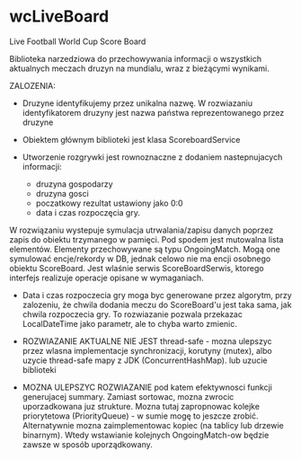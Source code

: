 # wcLiveBoard
Live Football World Cup Score Board

Biblioteka narzedziowa do przechowywania informacji o wszystkich aktualnych 
meczach druzyn na mundialu, wraz z bieżącymi wynikami.

ZALOZENIA:
- Druzyne identyfikujemy przez unikalna nazwę. W rozwiazaniu identyfikatorem druzyny jest nazwa państwa 
reprezentowanego przez druzyne

- Obiektem głównym biblioteki jest klasa ScoreboardService

- Utworzenie rozgrywki jest rownoznaczne z dodaniem nastepnujacych informacji:
    - druzyna gospodarzy
    - druzyna gosci
    - poczatkowy rezultat ustawiony jako 0:0
    - data i czas rozpoczęcia gry.

W rozwiązaniu wystepuje symulacja utrwalania/zapisu danych poprzez zapis do obiektu trzymanego w pamięci. 
Pod spodem jest mutowalna lista elementów. Elementy przechowywane są typu OngoingMatch. Mogą one symulować encje/rekordy
w DB, jednak celowo nie ma encji osobnego obiektu ScoreBoard. Jest wlaśnie serwis ScoreBoardSerwis, ktorego interfejs
realizuje operacje opisane w wymaganiach.

- Data i czas rozpoczecia gry moga byc generowane przez algorytm, przy zalozeniu, że chwila dodania meczu 
do ScoreBoard'u jest taka sama, jak chwila rozpoczecia gry. 
To rozwiazanie pozwala przekazac LocalDateTime jako parametr, ale to chyba warto zmienic.

- ROZWIAZANIE AKTUALNE NIE JEST thread-safe - mozna ulepszyc przez wlasna implementacje synchronizacji, 
korutyny (mutex), albo uzycie thread-safe mapy z JDK (ConcurrentHashMap).
lub uzucie biblioteki

- MOZNA ULEPSZYC ROZWIAZANIE pod katem efektywnosci funkcji generujacej summary. Zamiast sortowac, mozna zwrocic 
uporzadkowana juz strukture. Mozna tutaj zapropnowac kolejke priorytetowa (PriorityQueue) - 
w sumie mogę to jeszcze zrobić. Alternatywnie mozna zaimplementowac kopiec (na tablicy lub drzewie binarnym). 
Wtedy wstawianie kolejnych OngoingMatch-ow będzie zawsze w sposób uporządkowany.
 






